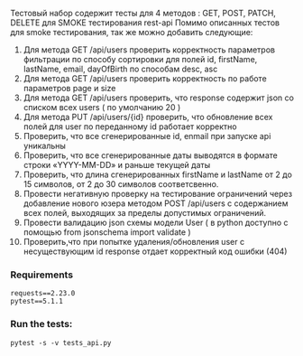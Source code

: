 Тестовый набор содержит тесты для 4 методов : GET, POST, PATCH, DELETE для SMOKE тестирования rest-api 
Помимо  описанных тестов для smoke тестирования, так же можно добавить следующие:
1. Для метода GET /api/users
проверить корректность параметров фильтрации по способу сортировки для полей id, firstName, lastName, email, dayOfBirth по способам desc, asc
2. Для метода GET /api/users проверить корректность по работе параметров page и size
3. Для метода GET /api/users проверить, что response  содержит json со списком всех users ( по умолчанию 20 ) 
4. Для метода PUT /api/users/{id} проверить, что обновление всех полей для user по переданному id работает корректно
5. Проверить,  что все сгенерированные id, enmail при запуске api уникальны
6. Проверить, что все сгенерированные даты выводятся в формате строки «YYYY-MM-DD» и  раньше текущей даты
7. Проверить, что длина сгенерированных firstName и lastName от 2 до 15 символов, от 2 до 30 символов соответсвенно.
8. Провести негативную проверку на тестирование ограничений через добавление нового юзера методом POST /api/users с содержанием всех полей, выходящих за пределы допустимых ограничений.
9. Провести валидацию json схемы модели User ( в python доступно с помощью from jsonschema import validate )
10. Проверить,что при попытке удаления/обновления user с несуществующим id response отдает корректный код ошибки (404)

### Requirements
```
requests==2.23.0
pytest==5.1.1
```

### Run the tests:
```
pytest -s -v tests_api.py
```
